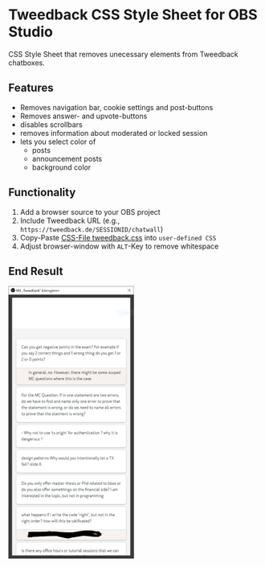 # Tweedback CSS Style Sheet for OBS Studio

CSS Style Sheet that removes unecessary elements from Tweedback chatboxes.

## Features
* Removes navigation bar, cookie settings and post-buttons
* Removes answer- and upvote-buttons
* disables scrollbars
* removes information about moderated or locked session
* lets you select color of
  * posts
  * announcement posts
  * background color


## Functionality
1. Add a browser source to your OBS project
1. Include Tweedback URL (e.g., `https://tweedback.de/SESSIONID/chatwall`)
1. Copy-Paste [CSS-File tweedback.css](tweedback.css) into `user-defined CSS`
1. Adjust browser-window with `ALT`-Key to remove whitespace

## End Result
<img src="example.png" width="250">